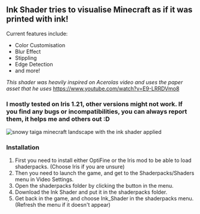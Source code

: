 ## Ink Shader tries to visualise Minecraft as if it was printed with ink!
Current features include:

- Color Customisation
- Blur Effect
- Stippling
- Edge Detection
- and more!
  

_This shader was heavily inspired on Acerolas video and uses the paper asset that he uses_
https://www.youtube.com/watch?v=E9-LRRDVmo8

### I mostly tested on Iris 1.21, other versions might not work. If you find any bugs or incompatibilities, you can always report them, it helps me and others out :D

![snowy taiga minecraft landscape with the ink shader applied](https://cdn.modrinth.com/data/cached_images/cda6fbf608bd00fb722f76139023ccf5bf4929da.jpeg)

### Installation
1. First you need to install either OptiFine or the Iris mod to be able to load shaderpacks. (Choose Iris if you are unsure)
1. Then you need to launch the game, and get to the Shaderpacks/Shaders menu in Video Settings.
1. Open the shaderpacks folder by clicking the button in the menu.
1. Download the Ink Shader and put it in the shaderpacks folder.
1. Get back in the game, and choose Ink_Shader in the shaderpacks menu. (Refresh the menu if it doesn't appear)
